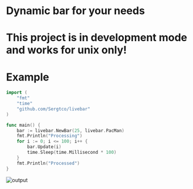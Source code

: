 # Dynamic bar for your needs
# This project is in development mode and works for unix only!

# Example
```go
import (
	"fmt"
	"time"
	"github.com/Sergtco/livebar"
)

func main() {
    bar := livebar.NewBar(25, livebar.PacMan)
    fmt.Println("Processing")
    for i := 0; i <= 100; i++ {
        bar.Update(i)
        time.Sleep(time.Millisecond * 100)
    }
    fmt.Println("Processed")
}
```
![output](https://github.com/Sergtco/livebar/assets/75071620/981292fc-efab-4869-914e-4c534f7d72ef)
